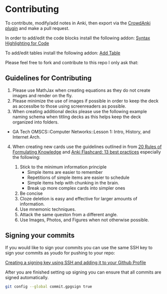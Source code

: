 # Contributing

To contribute, modify/add notes in Anki, then export via the [CrowdAnki plugin](https://ankiweb.net/shared/info/1788670778) and make a pull request.

In order to add/edit the code blocks install the following addon:
[Syntax Highlighting for Code](https://ankiweb.net/shared/info/1463041493)

To add/edit tables install the following addon:
[Add Table](https://ankiweb.net/shared/info/1237621971)

Please feel free to fork and contribute to this repo I only ask that:

## Guidelines for Contributing

1. Please use MathJax when creating equations as they do not create images and render on the fly.
2. Please minimize the use of images if possible in order to keep the deck as accesslbe to those using screenreaders as possible.
3. When creating additional decks please use the following example naming schema when titling decks as this helps keep the deck organized into folders.

- GA Tech OMSCS::Computer Networks::Lesson 1: Intro, History, and Internet Arch.

4. When creating new cards use the guidelines outlined in from [20 Rules of Formulating Knowledge](http://super-memory.com/articles/20rules.htm) and [Anki Flashcard: 13 best practices](https://medschoolinsiders.com/medical-student/anki-flashcard-best-practices-how-to-create-good-cards/) especially the following:

    1. Stick to the minimum information principle
       - Simple items are easier to remember
       - Repetitions of simple items are easier to schedule
       - Simple items help with chunking in the brain.
       - Break up more complex cards into simpler ones
    2. Be concise
    3. Cloze deletion is easy and effective for larger amounts of information.
    4. Use mnemonic techniques.
    5. Attack the same queston from a different angle.
    6. Use Images, Photos, and Figures when not otherwise possible.

## Signing your commits

If you would like to sign your commits you can use the same SSH key to sign your commits as youdo for pushing to your repo:

[Creating a signing key using SSH and adding it to your Github Profile](https://docs.github.com/en/authentication/managing-commit-signature-verification/about-commit-signature-verification#ssh-commit-signature-verification)

After you are finished setting up signing you can ensure that all commits are signed automatically.

```bash
git config --global commit.gpgsign true
```
